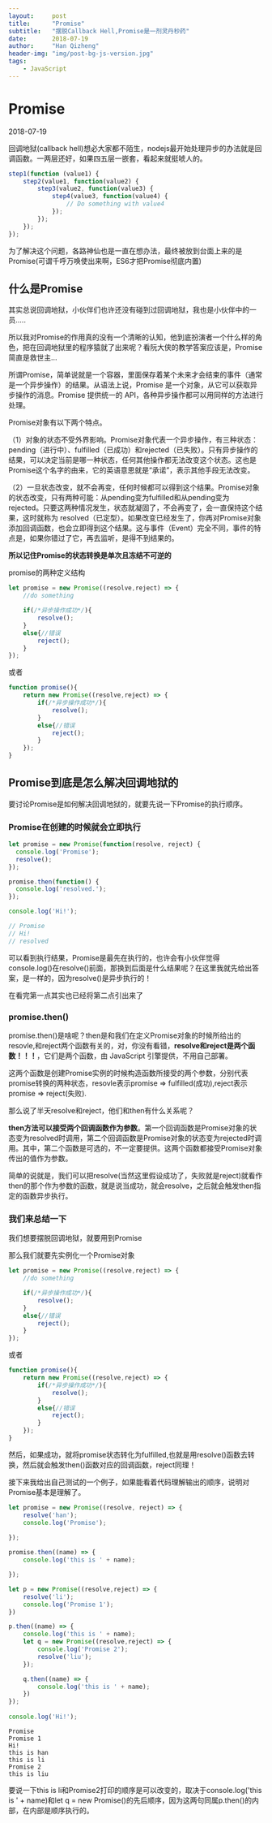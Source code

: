 ```yaml
---
layout:     post
title:      "Promise"
subtitle:   "摆脱Callback Hell,Promise是一剂灵丹秒药"
date:       2018-07-19
author:     "Han Qizheng"
header-img: "img/post-bg-js-version.jpg"
tags:
    - JavaScript
---
```


# Promise

2018-07-19

回调地狱(callback hell)想必大家都不陌生，nodejs最开始处理异步的办法就是回调函数。一两层还好，如果四五层一嵌套，看起来就挺唬人的。
```js
step1(function (value1) {
    step2(value1, function(value2) {
        step3(value2, function(value3) {
            step4(value3, function(value4) {
                // Do something with value4
            });
        });
    });
});
```

为了解决这个问题，各路神仙也是一直在想办法，最终被放到台面上来的是Promise(可谓千呼万唤使出来啊，ES6才把Promise彻底内置)

## 什么是Promise
其实总说回调地狱，小伙伴们也许还没有碰到过回调地狱，我也是小伙伴中的一员.....

所以我对Promise的作用真的没有一个清晰的认知，他到底扮演者一个什么样的角色，把在回调地狱里的程序猿就了出来呢？看阮大侠的教学答案应该是，Promise简直是救世主...

所谓Promise，简单说就是一个容器，里面保存着某个未来才会结束的事件（通常是一个异步操作）的结果。从语法上说，Promise 是一个对象，从它可以获取异步操作的消息。Promise 提供统一的 API，各种异步操作都可以用同样的方法进行处理。

Promise对象有以下两个特点。

（1）对象的状态不受外界影响。Promise对象代表一个异步操作，有三种状态：pending（进行中）、fulfilled（已成功）和rejected（已失败）。只有异步操作的结果，可以决定当前是哪一种状态，任何其他操作都无法改变这个状态。这也是Promise这个名字的由来，它的英语意思就是“承诺”，表示其他手段无法改变。

（2）一旦状态改变，就不会再变，任何时候都可以得到这个结果。Promise对象的状态改变，只有两种可能：从pending变为fulfilled和从pending变为rejected。只要这两种情况发生，状态就凝固了，不会再变了，会一直保持这个结果，这时就称为 resolved（已定型）。如果改变已经发生了，你再对Promise对象添加回调函数，也会立即得到这个结果。这与事件（Event）完全不同，事件的特点是，如果你错过了它，再去监听，是得不到结果的。


**所以记住Promise的状态转换是单次且冻结不可逆的**


promise的两种定义结构
```js
let promise = new Promise((resolve,reject) => {
    //do something

    if(/*异步操作成功*/){
        resolve();
    }
    else{//错误
        reject();
    }
});
```
或者
```js
function promise(){
    return new Promise((resolve,reject) => {
        if(/*异步操作成功*/){
            resolve();
        }
        else{//错误
            reject();
        }
    });
}
```

## Promise到底是怎么解决回调地狱的

要讨论Promise是如何解决回调地狱的，就要先说一下Promise的执行顺序。

### Promise在创建的时候就会立即执行

```js
let promise = new Promise(function(resolve, reject) {
  console.log('Promise');
  resolve();
});

promise.then(function() {
  console.log('resolved.');
});

console.log('Hi!');

// Promise
// Hi!
// resolved
```
可以看到执行结果，Promise是最先在执行的，也许会有小伙伴觉得console.log()在resolve()前面，那换到后面是什么结果呢？在这里我就先给出答案，是一样的，因为resolve()是异步执行的！

在看完第一点其实也已经将第二点引出来了

### promise.then()
promise.then()是啥呢？then是和我们在定义Promise对象的时候所给出的resovle,和reject两个函数有关的，对，你没有看错，**resolve和reject是两个函数！！！**，它们是两个函数，由 JavaScript 引擎提供，不用自己部署。

这两个函数是创建Promise实例的时候构造函数所接受的两个参数，分别代表promise转换的两种状态，resovle表示promise => fulfilled(成功),reject表示promise => reject(失败).

那么说了半天resolve和reject，他们和then有什么关系呢？

**then方法可以接受两个回调函数作为参数**。第一个回调函数是Promise对象的状态变为resolved时调用，第二个回调函数是Promise对象的状态变为rejected时调用。其中，第二个函数是可选的，不一定要提供。这两个函数都接受Promise对象传出的值作为参数。

简单的说就是，我们可以把resolve(当然这里假设成功了，失败就是reject)就看作then的那个作为参数的函数，就是说当成功，就会resolve，之后就会触发then指定的函数异步执行。

### 我们来总结一下

我们想要摆脱回调地狱，就要用到Promise

那么我们就要先实例化一个Promise对象
```js
let promise = new Promise((resolve,reject) => {
    //do something

    if(/*异步操作成功*/){
        resolve();
    }
    else{//错误
        reject();
    }
});
```
或者
```js
function promise(){
    return new Promise((resolve,reject) => {
        if(/*异步操作成功*/){
            resolve();
        }
        else{//错误
            reject();
        }
    });
}
```

然后，如果成功，就将promise状态转化为fulfilled,也就是用resolve()函数去转换，然后就会触发then()函数对应的回调函数，reject同理！

接下来我给出自己测试的一个例子，如果能看着代码理解输出的顺序，说明对Promise基本是理解了。
```js
let promise = new Promise((resolve, reject) => {
    resolve('han');
    console.log('Promise');

});
  
promise.then((name) => {
    console.log('this is ' + name);

});

let p = new Promise((resolve,reject) => {
    resolve('li');
    console.log('Promise 1');
})

p.then((name) => {
    console.log('this is ' + name);
    let q = new Promise((resolve,reject) => {
        console.log('Promise 2');
        resolve('liu');
    });

    q.then((name) => {
        console.log('this is ' + name);
    })
});
  
console.log('Hi!');
```
```
Promise
Promise 1
Hi!
this is han
this is li
Promise 2
this is liu
```
要说一下this is li和Promise2打印的顺序是可以改变的，取决于console.log('this is ' + name)和let q = new Promise()的先后顺序，因为这两句同属p.then()的内部，在内部是顺序执行的。